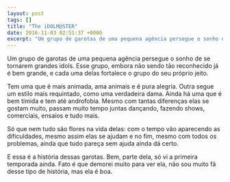 ```yaml
---
layout: post
tags: []
title: "The iDOLM@STER"
date: 2016-11-03 02:51:37 +0000
excerpt: "Um grupo de garotas de uma pequena agência persegue o sonho de se tornarem grandes idols. Esse grupo, embora não sendo tão reconhecido já é..."
---
```


Um grupo de garotas de uma pequena agência persegue o sonho de se tornarem grandes idols. Esse grupo, embora não sendo tão reconhecido já é bem grande, e cada uma delas fortalece o grupo do seu próprio jeito.

Tem uma que é mais animada, ama animais e é pura alegria. Outra segue um estilo mais requintado, como uma verdadeira dama. Ainda há uma que é bem tímida e tem até androfobia. Mesmo com tantas diferenças elas se gostam muito, passam muito tempo juntas dançando, fazendo shows, comerciais, ensaios e tudo mais.

Só que nem tudo são flores na vida delas: com o tempo vão aparecendo as dificuldades, mesmo assim elas se ajudam e no fim, mesmo com todos os problemas, ainda que tudo pareça sem ajuda ainda dá certo.

E essa é a história dessas garotas. Bem, parte dela, só vi a primeira temporada ainda. Fato é que demorei muito para ver ela, não sou muito fã desse tipo de história, mas ela é boa.
